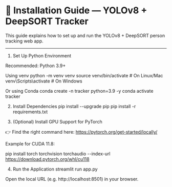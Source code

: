 
# 🔧 Installation Guide — YOLOv8 + DeepSORT Tracker

This guide explains how to set up and run the YOLOv8 + DeepSORT person tracking web app.

---


 1. Set Up Python Environment

Recommended: Python 3.9+

Using venv
python -m venv venv
source venv/bin/activate      # On Linux/Mac
venv\Scripts\activate         # On Windows

Or using Conda
conda create -n tracker python=3.9 -y
conda activate tracker

2. Install Dependencies
pip install --upgrade pip
pip install -r requirements.txt

3. (Optional) Install GPU Support for PyTorch

👉 Find the right command here: https://pytorch.org/get-started/locally/

Example for CUDA 11.8:

pip install torch torchvision torchaudio --index-url https://download.pytorch.org/whl/cu118

 4. Run the Application
streamlit run app.py

Open the local URL (e.g. http://localhost:8501) in your browser.
